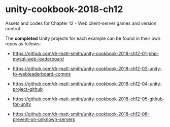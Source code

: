 # unity-cookbook-2018-ch12
Assets and codes for Chapter 12 - Web client-server games and version control

The **completed** Unity projects for each example can be found in their own repos as follows:

- https://github.com/dr-matt-smith/unity-cookbook-2018-ch12-01-php-mysql-web-leaderboard

- https://github.com/dr-matt-smith/unity-cookbook-2018-ch12-02-unity-to-webleaderboard-comms

- https://github.com/dr-matt-smith/unity-cookbook-2018-ch12-04-unity-project-github

- https://github.com/dr-matt-smith/unity-cookbook-2018-ch12-05-github-for-unity

- https://github.com/dr-matt-smith/unity-cookbook-2018-ch12-06-prevent-on-unknown-servers
